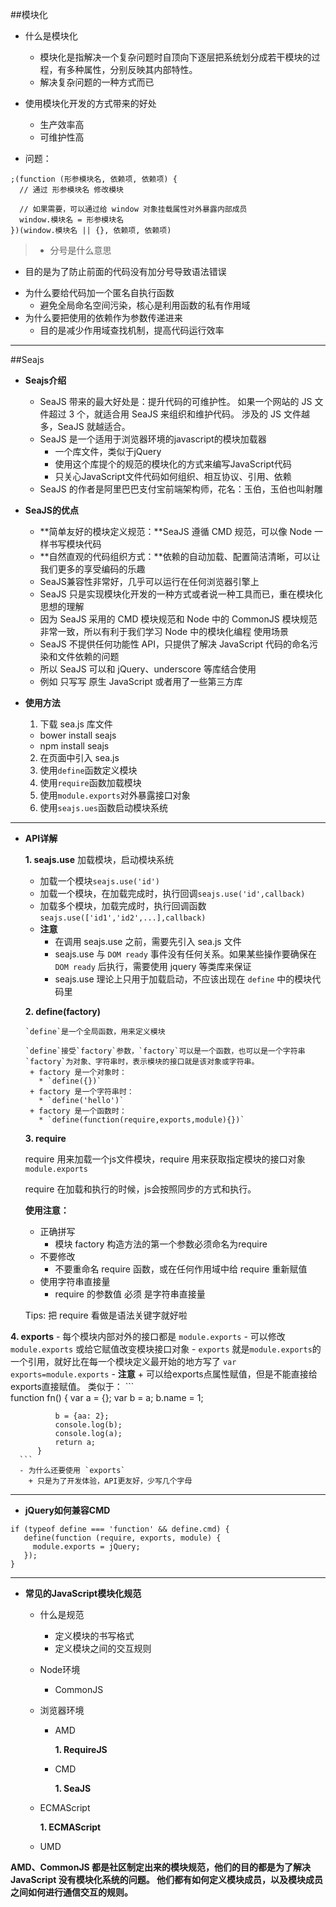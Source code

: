 ##模块化
- 什么是模块化
  + 模块化是指解决一个复杂问题时自顶向下逐层把系统划分成若干模块的过程，有多种属性，分别反映其内部特性。
  + 解决复杂问题的一种方式而已
 - 使用模块化开发的方式带来的好处
   + 生产效率高
   + 可维护性高

- 问题：
 ```
 ;(function (形参模块名, 依赖项, 依赖项) {
   // 通过 形参模块名 修改模块
 
   // 如果需要，可以通过给 window 对象挂载属性对外暴露内部成员
   window.模块名 = 形参模块名
 })(window.模块名 || {}, 依赖项, 依赖项)
```

>+ 分号是什么意思
   * 目的是为了防止前面的代码没有加分号导致语法错误
 + 为什么要给代码加一个匿名自执行函数
   * 避免全局命名空间污染，核心是利用函数的私有作用域
 + 为什么要把使用的依赖作为参数传递进来
   * 目的是减少作用域查找机制，提高代码运行效率
   
---
##Seajs
 + **Seajs介绍**
 
   - SeaJS 带来的最大好处是：提升代码的可维护性。 如果一个网站的 JS 文件超过 3 个，就适合用 SeaJS 来组织和维护代码。 涉及的 JS 文件越多，SeaJS 就越适合。
   - SeaJS 是一个适用于浏览器环境的javascript的模块加载器
     * 一个库文件，类似于jQuery
     * 使用这个库提个的规范的模块化的方式来编写JavaScript代码
     * 只关心JavaScript文件代码如何组织、相互协议、引用、依赖
   - SeaJS 的作者是阿里巴巴支付宝前端架构师，花名：玉伯，玉伯也叫射雕
   
 + **SeaJS的优点**
   - **简单友好的模块定义规范：**SeaJS 遵循 CMD 规范，可以像 Node 一样书写模块代码
   - **自然直观的代码组织方式：**依赖的自动加载、配置简洁清晰，可以让我们更多的享受编码的乐趣
   - SeaJS兼容性非常好，几乎可以运行在任何浏览器引擎上
   - SeaJS 只是实现模块化开发的一种方式或者说一种工具而已，重在模块化思想的理解
   - 因为 SeaJS 采用的 CMD 模块规范和 Node 中的 CommonJS 模块规范非常一致，所以有利于我们学习 Node 中的模块化编程
 使用场景
   - SeaJS 不提供任何功能性 API，只提供了解决 JavaScript 代码的命名污染和文件依赖的问题
   - 所以 SeaJS 可以和 jQuery、underscore 等库结合使用
   - 例如 只写写 原生 JavaScript 或者用了一些第三方库
   
 + **使用方法**
   1. 下载 sea.js 库文件
     - bower install seajs
     - npm install seajs
   2. 在页面中引入 sea.js
   3. 使用`define`函数定义模块
   4. 使用`require`函数加载模块
   5. 使用`module.exports`对外暴露接口对象
   6. 使用`seajs.ues`函数启动模块系统
  --- 
 + **API详解**
 
   **1. seajs.use**
   加载模块，启动模块系统
    - 加载一个模块`seajs.use('id')`
    - 加载一个模块，在加载完成时，执行回调`seajs.use('id',callback)`
    - 加载多个模块，加载完成时，执行回调函数`seajs.use(['id1','id2',...],callback)`
    - **注意**
      + 在调用 seajs.use 之前，需要先引入 sea.js 文件
      + seajs.use 与 `DOM ready` 事件没有任何关系。如果某些操作要确保在 `DOM ready` 后执行，需要使用 jquery 等类库来保证
      + seajs.use 理论上只用于加载启动，不应该出现在 `define` 中的模块代码里
      
   **2. define(factory)**
   
       `define`是一个全局函数，用来定义模块
       
       `define`接受`factory`参数，`factory`可以是一个函数，也可以是一个字符串
       `factory`为对象、字符串时，表示模块的接口就是该对象或字符串。
        + factory 是一个对象时：
          * `define({})`
        + factory 是一个字符串时：
          * `define('hello')`
        + factory 是一个函数时： 
          * `define(function(require,exports,module){})`
          
   **3. require**
   
    require 用来加载一个js文件模块，require 用来获取指定模块的接口对象`module.exports`
    
    require 在加载和执行的时候，js会按照同步的方式和执行。
    
     **使用注意：**
     >>
      - 正确拼写
        + 模块 factory 构造方法的第一个参数必须命名为require
      - 不要修改
        + 不要重命名 require 函数，或在任何作用域中给 require 重新赋值
      - 使用字符串直接量
        + require 的参数值 必须 是字符串直接量
        
      Tips: 把 require 看做是语法关键字就好啦

  **4. exports**
      - 每个模块内部对外的接口都是 `module.exports`
      - 可以修改 `module.exports` 或给它赋值改变模块接口对象
      - `exports` 就是` module.exports `的一个引用，就好比在每一个模块定义最开始的地方写了 `var exports=module.exports`
      - **注意**
        + 可以给exports点属性赋值，但是不能直接给exports直接赋值。
        类似于：
      ```  
      function fn() {
              var a = {};
              var b = a;
              b.name = 1;
      
              b = {aa: 2};
              console.log(b);
              console.log(a);
              return a;
          }
      ```
      - 为什么还要使用 `exports`
        + 只是为了开发体验，API更友好，少写几个字母
 ---
 + **jQuery如何兼容CMD**       
 ```
if (typeof define === 'function' && define.cmd) {
	define(function (require, exports, module) {
	  module.exports = jQuery;
	});
}

 ```
 ---
+ **常见的JavaScript模块化规范**
    - 什么是规范
      * 定义模块的书写格式
      * 定义模块之间的交互规则
    - Node环境
      * CommonJS
    - 浏览器环境
      * AMD
      
        **1. RequireJS**
        
      * CMD
      
        **1. SeaJS**
    - ECMAScript
    
      **1. ECMAScript**  
    - UMD
    
**AMD、CommonJS 都是社区制定出来的模块规范，他们的目的都是为了解决 JavaScript 没有模块化系统的问题。 他们都有如何定义模块成员，以及模块成员之间如何进行通信交互的规则。**